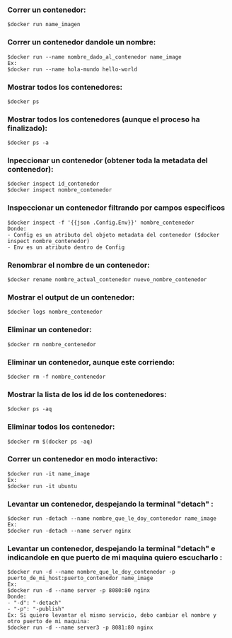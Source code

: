 ### **Correr un contenedor:**
```
$docker run name_imagen
```

### **Correr un contenedor dandole un nombre:**
```
$docker run --name nombre_dado_al_contenedor name_image
Ex:
$docker run --name hola-mundo hello-world
```

### **Mostrar todos los contenedores:**
```
$docker ps
```

### **Mostrar todos los contenedores (aunque el proceso ha finalizado):**
```
$docker ps -a
```

### **Inpeccionar un contenedor (obtener toda la metadata del contenedor):**
```
$docker inspect id_contenedor
$docker inspect nombre_contenedor
```

### **Inspeccionar un contenedor filtrando por campos especificos**
```
$docker inspect -f '{{json .Config.Env}}' nombre_contenedor
Donde:
- Config es un atributo del objeto metadata del contenedor ($docker inspect nombre_contenedor)
- Env es un atributo dentro de Config
```

### **Renombrar el nombre de un contenedor:**
```
$docker rename nombre_actual_contenedor nuevo_nombre_contenedor
```

### **Mostrar el output de un contenedor:**
```
$docker logs nombre_contenedor
```

### **Eliminar un contenedor:**
```
$docker rm nombre_contenedor
```

### **Eliminar un contenedor, aunque este corriendo:**
```
$docker rm -f nombre_contenedor
```

### **Mostrar la lista de los id de los contenedores:**
```
$docker ps -aq
```

### **Eliminar todos los contenedor:**
```
$docker rm $(docker ps -aq)
```

### **Correr un contenedor en modo interactivo:**
```
$docker run -it name_image
Ex:
$docker run -it ubuntu
```

### **Levantar un contenedor, despejando la terminal "detach" :**
```
$docker run -detach --name nombre_que_le_doy_contenedor name_image
Ex:
$docker run -detach --name server nginx
```

### **Levantar un contenedor, despejando la terminal "detach" e indicandole en que puerto de mi maquina quiero escucharlo :**
```
$docker run -d --name nombre_que_le_doy_contenedor -p puerto_de_mi_host:puerto_contenedor name_image
Ex:
$docker run -d --name server -p 8080:80 nginx
Donde:
- "-d": "-detach"
- "-p": "-publish"
Ex: Si quiero levantar el mismo servicio, debo cambiar el nombre y otro puerto de mi maquina:
$docker run -d --name server3 -p 8081:80 nginx
```